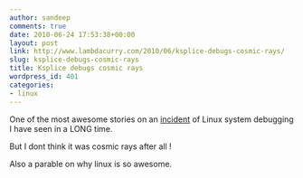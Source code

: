 ```yaml
---
author: sandeep
comments: true
date: 2010-06-24 17:53:38+00:00
layout: post
link: http://www.lambdacurry.com/2010/06/ksplice-debugs-cosmic-rays/
slug: ksplice-debugs-cosmic-rays
title: Ksplice debugs cosmic rays
wordpress_id: 401
categories:
- linux
---
```


One of the most awesome stories on an [incident](http://blog.ksplice.com/2010/06/attack-of-the-cosmic-rays/) of Linux system debugging I have seen in a LONG time.

But I dont think it was cosmic rays after all !

Also a parable on why linux is so awesome.
